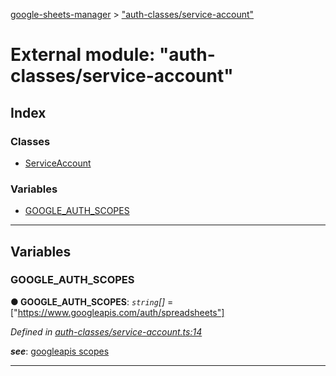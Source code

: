 [google-sheets-manager](../README.md) > ["auth-classes/service-account"](../modules/_auth_classes_service_account_.md)



# External module: "auth-classes/service-account"

## Index

### Classes

* [ServiceAccount](../classes/_auth_classes_service_account_.serviceaccount.md)


### Variables

* [GOOGLE_AUTH_SCOPES](_auth_classes_service_account_.md#google_auth_scopes)



---
## Variables
<a id="google_auth_scopes"></a>

###  GOOGLE_AUTH_SCOPES

**●  GOOGLE_AUTH_SCOPES**:  *`string`[]*  =  ["https://www.googleapis.com/auth/spreadsheets"]

*Defined in [auth-classes/service-account.ts:14](https://github.com/AbdelrahmanRamadan/google-sheets-manager/blob/ddca908/src/auth-classes/service-account.ts#L14)*


*__see__*: [googleapis scopes](https://developers.google.com/identity/protocols/googlescopes#sheetsv4)





___



